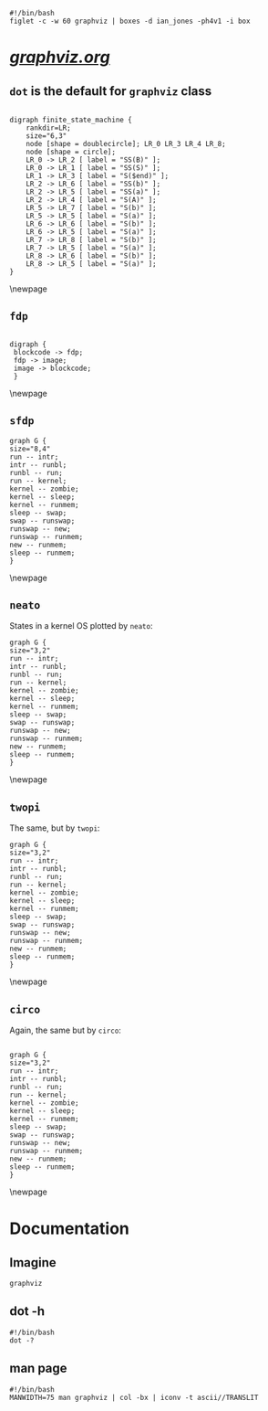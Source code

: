 ```{.shebang im_out="stdout"}
#!/bin/bash
figlet -c -w 60 graphviz | boxes -d ian_jones -ph4v1 -i box
```

# [*graphviz.org*](http://www.graphviz.org)

## `dot` is the default for `graphviz` class

```{im_prg=dot im_opt="-Gsize=4,1.5" caption="FSM layout by dot" im_out="fcb,img"}

digraph finite_state_machine {
	rankdir=LR;
	size="6,3"
	node [shape = doublecircle]; LR_0 LR_3 LR_4 LR_8;
	node [shape = circle];
	LR_0 -> LR_2 [ label = "SS(B)" ];
	LR_0 -> LR_1 [ label = "SS(S)" ];
	LR_1 -> LR_3 [ label = "S($end)" ];
	LR_2 -> LR_6 [ label = "SS(b)" ];
	LR_2 -> LR_5 [ label = "SS(a)" ];
	LR_2 -> LR_4 [ label = "S(A)" ];
	LR_5 -> LR_7 [ label = "S(b)" ];
	LR_5 -> LR_5 [ label = "S(a)" ];
	LR_6 -> LR_6 [ label = "S(b)" ];
	LR_6 -> LR_5 [ label = "S(a)" ];
	LR_7 -> LR_8 [ label = "S(b)" ];
	LR_7 -> LR_5 [ label = "S(a)" ];
	LR_8 -> LR_6 [ label = "S(b)" ];
	LR_8 -> LR_5 [ label = "S(a)" ];
}

```


\newpage

## `fdp`

```{.graphviz im_prg=fdp im_opt="-Gsize=2,3" caption="Created by fdp" im_out="fcb,img"}

digraph {
 blockcode -> fdp;
 fdp -> image;
 image -> blockcode;
 }

```

\newpage

## `sfdp`

```{.graphviz im_out="fcb,img" im_prg=sfdp caption="Created by sfdp"}
graph G {
size="8,4"
run -- intr;
intr -- runbl;
runbl -- run;
run -- kernel;
kernel -- zombie;
kernel -- sleep;
kernel -- runmem;
sleep -- swap;
swap -- runswap;
runswap -- new;
runswap -- runmem;
new -- runmem;
sleep -- runmem;
}
```

\newpage

## `neato`

States in a kernel OS plotted by `neato`:

```{.graphviz im_prg=neato caption="Created by neato" im_out="fcb,img"}
graph G {
size="3,2"
run -- intr;
intr -- runbl;
runbl -- run;
run -- kernel;
kernel -- zombie;
kernel -- sleep;
kernel -- runmem;
sleep -- swap;
swap -- runswap;
runswap -- new;
runswap -- runmem;
new -- runmem;
sleep -- runmem;
}
```

\newpage

## `twopi`

The same, but by `twopi`:

```{.graphviz im_prg=twopi caption="Created by twopi" im_out="fcb,img"}
graph G {
size="3,2"
run -- intr;
intr -- runbl;
runbl -- run;
run -- kernel;
kernel -- zombie;
kernel -- sleep;
kernel -- runmem;
sleep -- swap;
swap -- runswap;
runswap -- new;
runswap -- runmem;
new -- runmem;
sleep -- runmem;
}
```

\newpage

## `circo`

Again, the same but by `circo`:

```{.graphviz im_prg=circo caption="created by circo" im_out="fcb,img"}

graph G {
size="3,2"
run -- intr;
intr -- runbl;
runbl -- run;
run -- kernel;
kernel -- zombie;
kernel -- sleep;
kernel -- runmem;
sleep -- swap;
swap -- runswap;
runswap -- new;
runswap -- runmem;
new -- runmem;
sleep -- runmem;
}
```

\newpage

# Documentation

## Imagine

```imagine
graphviz
```

## dot -h

```{.shebang im_out="stdout"}
#!/bin/bash
dot -?
```

## man page

```{.shebang im_out="stdout"}
#!/bin/bash
MANWIDTH=75 man graphviz | col -bx | iconv -t ascii//TRANSLIT
```
